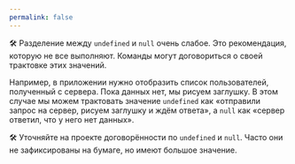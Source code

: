 ```yaml
---
permalink: false
---
```


🛠 Разделение между `undefined` и `null` очень слабое. Это рекомендация, которую не все выполняют. Команды могут договориться о своей трактовке этих значений.

Например, в приложении нужно отобразить список пользователей, полученный с сервера. Пока данных нет, мы рисуем заглушку. В этом случае мы можем трактовать значение `undefined` как «отправили запрос на сервер, рисуем заглушку и ждём ответа», а `null` как «сервер ответил, что у него нет данных».

🛠 Уточняйте на проекте договорённости по `undefined` и `null`. Часто они не зафиксированы на бумаге, но имеют большое значение.
